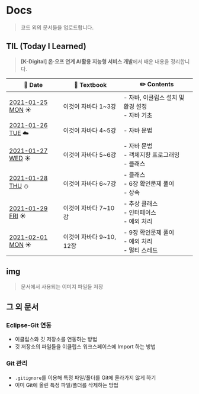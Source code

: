 # Docs

> 코드 외의 문서들을 업로드합니다.



## TIL (Today I Learned)

> **[K-Digital] 온·오프 연계 AI활용 지능형 서비스 개발**에서 배운 내용을 정리합니다.

| :calendar: Date                                              | :book: Textbook          | :pencil2: Contents                                      |
| ------------------------------------------------------------ | ------------------------ | ------------------------------------------------------- |
| [2021-01-25 MON](https://github.com/kmathl96/K-Digital-AI/blob/master/Docs/TIL/210125.md)​ :sunny: | 이것이 자바다 1~3강      | - 자바, 이클립스 설치 및 환경 설정<br />- 자바 기초     |
| [2021-01-26 TUE](https://github.com/kmathl96/K-Digital-AI/blob/master/Docs/TIL/210126.md) :cloud: | 이것이 자바다 4~5강      | - 자바 문법                                             |
| [2021-01-27 WED](https://github.com/kmathl96/K-Digital-AI/blob/master/Docs/TIL/210127.md) :sunny: | 이것이 자바다 5~6강      | - 자바 문법<br />- 객체지향 프로그래밍<br />- 클래스    |
| [2021-01-28 THU](https://github.com/kmathl96/K-Digital-AI/blob/master/Docs/TIL/210128.md) :snowman: | 이것이 자바다 6~7강      | - 클래스<br />- 6장 확인문제 풀이<br />- 상속           |
| [2021-01-29 FRI](https://github.com/kmathl96/K-Digital-AI/blob/master/Docs/TIL/210129.md) :sunny: | 이것이 자바다 7~10강     | - 추상 클래스<br />- 인터페이스<br />- 예외 처리        |
| [2021-02-01 MON](https://github.com/kmathl96/K-Digital-AI/blob/master/Docs/TIL/210201.md) :sunny: | 이것이 자바다 9~10, 12장 | - 9장 확인문제 풀이<br />- 예외 처리<br />- 멀티 스레드 |



## img

> 문서에서 사용되는 이미지 파일들 저장



## 그 외 문서

### Eclipse-Git 연동

- 이클립스와 깃 저장소를 연동하는 방법
- 깃 저장소의 파일들을 이클립스 워크스페이스에 Import 하는 방법

### Git 관리

- `.gitignore`를 이용해 특정 파일/폴더를 Git에 올라가지 않게 하기
- 이미 Git에 올린 특정 파일/폴더를 삭제하는 방법